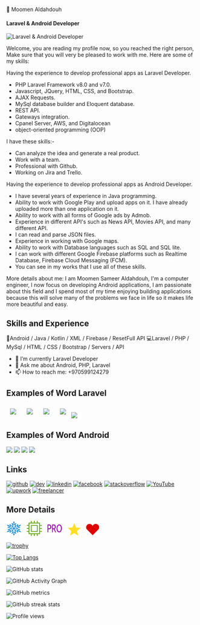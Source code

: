👋 Moomen Aldahdouh
#### Laravel & Android Developer 
![Laravel & Android Developer ](https://i.ibb.co/m9cDLnV/Untitled.png)

Welcome, you are reading my profile now, so you reached the right person, Make sure that you will very be pleased to work with me. Here are some of my skills:

Having the experience to develop professional apps as Laravel Developer.
- PHP Laravel Framework v8.0 and v7.0.
- Javascript, JQuery, HTML, CSS, and Bootstrap.
- AJAX Requests.
- MySql database builder and Eloquent database.
- REST API.
- Gateways integration.
- Cpanel Server, AWS, and Digitalocean
- object-oriented programming (OOP)

I have these skills:-
- Can analyze the idea and generate a real product.
- Work with a team.
- Professional with Github.
- Working on Jira and Trello.

Having the experience to develop professional apps as Android Developer.
- I have several years of experience in Java programming.
- Ability to work with Google Play and upload apps on it. I have already uploaded more than one application on it.
- Ability to work with all forms of Google ads by Admob.
- Experience in different API's such as News API, Movies API, and many different API.
- I can read and parse JSON files.
- Experience in working with Google maps.
- Ability to work with Database languages such as SQL and SQL lite.
- I can work with different Google Firebase platforms such as Realtime Database, Firebase Cloud Messaging (FCM).
- You can see in my works that I use all of these skills.

More details about me: I am Moomen Sameer Aldahdouh, I'm a computer engineer, I now focus on developing Android applications, I am passionate about this field and I spend most of my time enjoying building applications because this will solve many of the problems we face in life so it makes life more beautiful and easy.

## Skills and Experience
📱Android / Java / Kotlin / XML / Firebase / ResetFull API
💻Laravel / PHP / MySql / HTML / CSS / Bootstrap / Servers / API
 
- 🌱 I’m currently Laravel Developer
- 💬 Ask me about Android, PHP, Laravel
- 📫 How to reach me: +970599124279 

## Examples of Word Laravel

<img src="https://i.ibb.co/nm4VVT6/ezgif-com-gif-maker-1.gif" width="250" style="margin: 10px !important;">&nbsp;  <img style="margin: 10px !important;" src="https://i.ibb.co/qMzfbWd/ezgif-com-gif-maker-2.gif" width="250">&nbsp;  <img style="margin: 10px !important;" src="https://i.ibb.co/jV1KMhJ/ezgif-com-gif-maker-3.gif" width="250">&nbsp;  <img style="margin: 10px !important;" src="https://i.ibb.co/yYXc59n/ezgif-com-gif-maker.gif" width="250"> <img src="https://i.ibb.co/3h1KXCT/0gif.gif" width="250"></img>

## Examples of Word Android

<img src="https://i.ibb.co/mhPGkzB/0-GIF.gif" width="250"></img> <img src="https://i.ibb.co/nBkB4x4/0-GIF.gif" width="250"></img> <img src="https://i.ibb.co/SN3mgZC/0GIF.gif" width="250"></img> <img src="https://i.ibb.co/jTpvFCH/image.gif" width="250"></img>

## Links
[<img src='https://cdn.jsdelivr.net/npm/simple-icons@3.0.1/icons/github.svg' alt='github' height='40'>](https://github.com/moomenaldahdouh)  [<img src='https://cdn.jsdelivr.net/npm/simple-icons@3.0.1/icons/dev-dot-to.svg' alt='dev' height='40'>](https://dev.to/moomenaldahdouh)  [<img src='https://cdn.jsdelivr.net/npm/simple-icons@3.0.1/icons/linkedin.svg' alt='linkedin' height='40'>](https://www.linkedin.com/in/https://www.linkedin.com/in/moomen-s-aldahdouh-a79850110//)  [<img src='https://cdn.jsdelivr.net/npm/simple-icons@3.0.1/icons/facebook.svg' alt='facebook' height='40'>](https://www.facebook.com/https://www.facebook.com/profile.php?id=100007428103471)  [<img src='https://cdn.jsdelivr.net/npm/simple-icons@3.0.1/icons/stackoverflow.svg' alt='stackoverflow' height='40'>](https://stackoverflow.com/users/https://stackoverflow.com/users/17062636/moomen-s-aldahdouh)  [<img src='https://cdn.jsdelivr.net/npm/simple-icons@3.0.1/icons/youtube.svg' alt='YouTube' height='40'>](https://www.youtube.com/channel/https://www.youtube.com/channel/UCHtRmRKz38NHHsBNMT0ANXg)  [<img src='https://cdn.jsdelivr.net/npm/simple-icons@3.0.1/icons/upwork.svg' alt='upwork' height='40'>](https://www.upwork.com/freelancers/~01fa631285dba23f12?s=996364627857502209)  [<img src='https://cdn.jsdelivr.net/npm/simple-icons@3.0.1/icons/freelancer.svg' alt='freelancer' height='40'>](https://www.freelancer.com/u/Moom1998)  

## More Details
<a href='https://archiveprogram.github.com/'><img src='https://raw.githubusercontent.com/acervenky/animated-github-badges/master/assets/acbadge.gif' width='40' height='40'></a> <a href='https://docs.github.com/en/developers'><img src='https://raw.githubusercontent.com/acervenky/animated-github-badges/master/assets/devbadge.gif' width='40' height='40'></a> <a href='https://github.com/pricing'><img src='https://raw.githubusercontent.com/acervenky/animated-github-badges/master/assets/pro.gif' width='40' height='40'></a> <a href='https://stars.github.com/'><img src='https://raw.githubusercontent.com/acervenky/animated-github-badges/master/assets/starbadge.gif' width='35' height='35'></a> <a href='https://docs.github.com/en/github/supporting-the-open-source-community-with-github-sponsors'><img src='https://raw.githubusercontent.com/acervenky/animated-github-badges/master/assets/sponsorbadge.gif' width='35' height='35'></a> 


[![trophy](https://github-profile-trophy.vercel.app/?username=moomenaldahdouh)](https://github.com/ryo-ma/github-profile-trophy)

[![Top Langs](https://github-readme-stats.vercel.app/api/top-langs/?username=moomenaldahdouh)](https://github.com/anuraghazra/github-readme-stats)

![GitHub stats](https://github-readme-stats.vercel.app/api?username=moomenaldahdouh&show_icons=true&count_private=true)  

![GitHub Activity Graph](https://activity-graph.herokuapp.com/graph?username=moomenaldahdouh)  

![GitHub metrics](https://metrics.lecoq.io/moomenaldahdouh)  

![GitHub streak stats](https://github-readme-streak-stats.herokuapp.com/?user=moomenaldahdouh)  

![Profile views](https://gpvc.arturio.dev/moomenaldahdouh)  
